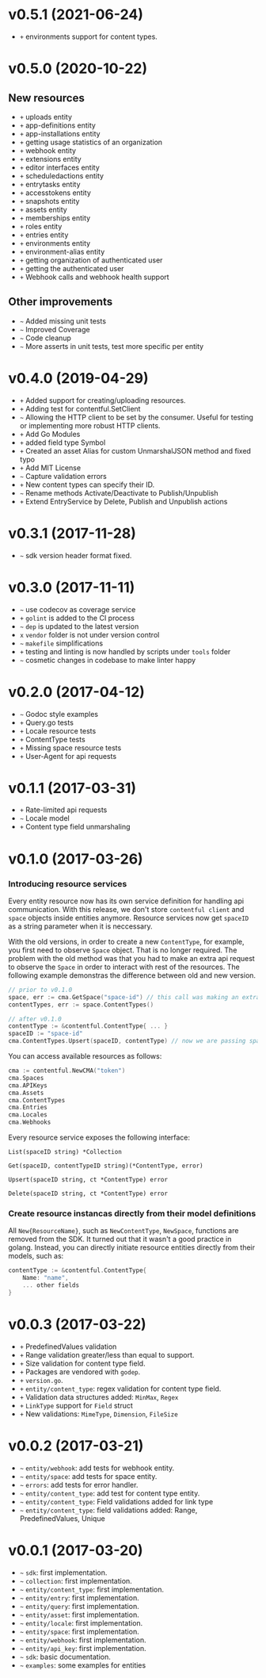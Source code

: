 v0.5.1 (2021-06-24)
===================
* `+` environments support for content types.


v0.5.0 (2020-10-22)
===================

New resources
-------------
* `+` uploads entity
* `+` app-definitions entity
* `+` app-installations entity
* `+` getting usage statistics of an organization
* `+` webhook entity
* `+` extensions entity
* `+` editor interfaces entity
* `+` scheduledactions entity
* `+` entrytasks entity
* `+` accesstokens entity
* `+` snapshots entity
* `+` assets entity
* `+` memberships entity
* `+` roles entity
* `+` entries entity
* `+` environments entity
* `+` environment-alias entity
* `+` getting organization of authenticated user
* `+` getting the authenticated user
* `+` Webhook calls and webhook health support

Other improvements
------------------
* `~` Added missing unit tests
* `~` Improved Coverage
* `~` Code cleanup
* `~` More asserts in unit tests, test more specific per entity


v0.4.0 (2019-04-29)
===================
* `+` Added support for creating/uploading resources.
* `+` Adding test for contentful.SetClient
* `~` Allowing the HTTP client to be set by the consumer. Useful for testing or implementing more robust HTTP clients.
* `+` Add Go Modules
* `+` added field type Symbol
* `+` Created an asset Alias for custom UnmarshalJSON method and fixed typo
* `+` Add MIT License
* `~` Capture validation errors
* `+` New content types can specify their ID.
* `~` Rename methods Activate/Deactivate to Publish/Unpublish
* `+` Extend EntryService by Delete, Publish and Unpublish actions


v0.3.1 (2017-11-28)
===================
* `~` sdk version header format fixed.
  

v0.3.0 (2017-11-11)
===================
* `~` use codecov as coverage service
* `+` `golint` is added to the CI process
* `~` `dep` is updated to the latest version
* `x` `vendor` folder is not under version control
* `~` `makefile` simplifications
* `+` testing and linting is now handled by scripts under `tools` folder
* `~` cosmetic changes in codebase to make linter happy


v0.2.0 (2017-04-12)
===================
* `~` Godoc style examples
* `+` Query.go tests
* `+` Locale resource tests
* `+` ContentType tests
* `+` Missing space resource tests
* `+` User-Agent for api requests


v0.1.1 (2017-03-31)
===================

* `+` Rate-limited api requests
* `~` Locale model
* `+` Content type field unmarshaling

v0.1.0 (2017-03-26)
===================

### Introducing resource services
Every entity resource now has its own service definition for handling api communication. With this release, we don't store `contentful client` and `space` objects inside entities anymore. Resource services now get `spaceID` as a string parameter when it is neccessary.

With the old versions, in order to create a new `ContentType`, for example, you first need to observe `Space` object. That is no longer required. The problem with the old method was that you had to make an extra api request to observe the `Space` in order to interact with rest of the resources. The following example demonstras the difference between old and new version.

```go
// prior to v0.1.0
space, err := cma.GetSpace("space-id") // this call was making an extra api call
contentTypes, err := space.ContentTypes()

// after v0.1.0
contentType := &contentful.ContentType{ ... }
spaceID := "space-id"
cma.ContentTypes.Upsert(spaceID, contentType) // now we are passing spaceID as string
```

You can access available resources as follows:

```go
cma := contentful.NewCMA("token")
cma.Spaces
cma.APIKeys
cma.Assets
cma.ContentTypes
cma.Entries
cma.Locales
cma.Webhooks
```

Every resource service exposes the following interface:

`List(spaceID string) *Collection`

`Get(spaceID, contentTypeID string)(*ContentType, error)`

`Upsert(spaceID string, ct *ContentType) error`

`Delete(spaceID string, ct *ContentType) error`

### Create resource instancas directly from their model definitions

All `New{ResourceName}`, such as `NewContentType`, `NewSpace`, functions are removed from the SDK. It turned out that it wasn't a good practice in golang. Instead, you can directly initiate resource entities directly from their models, such as:

```go
contentType := &contentful.ContentType{
    Name: "name",
    ... other fields
}
```


v0.0.3 (2017-03-22)
===================
* `+` PredefinedValues validation
* `+` Range validation greater/less than equal to support.
* `+` Size validation for content type field.
* `+` Packages are vendored with `godep`.
* `+` `version.go`.
* `+` `entity/content_type`: regex validation for content type field.
* `+` Validation data structures added: `MinMax`, `Regex`
* `+` `LinkType` support for `Field` struct
* `+` New validations: `MimeType`, `Dimension`, `FileSize`


v0.0.2 (2017-03-21)
===================
* `~` `entity/webhook`: add tests for webhook entity.
* `~` `entity/space`: add tests for space entity.
* `~` `errors`: add tests for error handler.
* `~` `entity/content_type`: add test for content type entity.
* `~` `entity/content_type`: Field validations added for link type
* `~` `entity/content_type`: field validations added: Range, PredefinedValues, Unique


v0.0.1 (2017-03-20)
===================
* `~` `sdk`: first implementation.
* `~` `collection`: first implementation.
* `~` `entity/content_type`: first implementation.
* `~` `entity/entry`: first implementation.
* `~` `entity/query`: first implementation.
* `~` `entity/asset`: first implementation.
* `~` `entity/locale`: first implementation.
* `~` `entity/space`: first implementation.
* `~` `entity/webhook`: first implementation.
* `~` `entity/api_key`: first implementation.
* `~` `sdk`: basic documentation.
* `~` `examples`: some examples for entities
